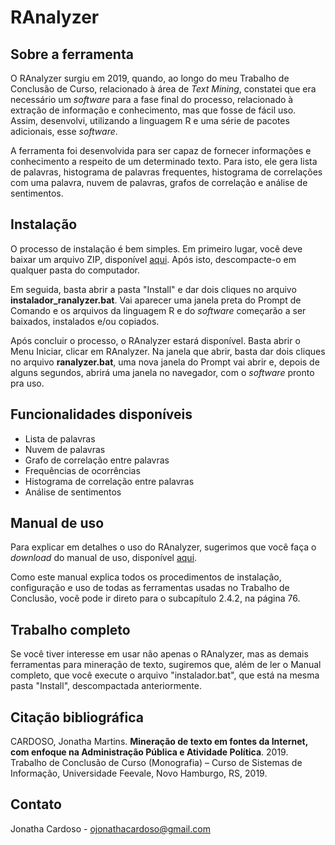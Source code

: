# RAnalyzer

<h2> Sobre a ferramenta </h2>

O RAnalyzer surgiu em 2019, quando, ao longo do meu Trabalho de Conclusão de Curso, relacionado à área de <i>Text Mining</i>, constatei que era necessário um <i>software</i> para a fase final do processo, relacionado à extração de informação e conhecimento, mas que fosse de fácil uso. Assim, desenvolvi, utilizando a linguagem R e uma série de pacotes adicionais, esse <i>software</i>.

A ferramenta foi desenvolvida para ser capaz de fornecer informações e conhecimento a respeito de um determinado texto. Para isto, ele gera lista de palavras, histograma de palavras frequentes, histograma de correlações com uma palavra, nuvem de palavras, grafos de correlação e análise de sentimentos.

<h2> Instalação </h2>

O processo de instalação é bem simples. Em primeiro lugar, você deve baixar um arquivo ZIP, disponível <a href="https://github.com/ojonathacardoso/ranalyzer-adds/archive/master.zip">aqui</a>. Após isto, descompacte-o em qualquer pasta do computador.

Em seguida, basta abrir a pasta "Install" e dar dois cliques no arquivo <b>instalador_ranalyzer.bat</b>. Vai aparecer uma janela preta do Prompt de Comando e 
os arquivos da linguagem R e do <i>software</i> começarão a ser baixados, instalados e/ou copiados.

Após concluir o processo, o RAnalyzer estará disponível. Basta abrir o Menu Iniciar, clicar em RAnalyzer. Na janela que abrir, basta dar dois cliques no 
arquivo <b>ranalyzer.bat</b>, uma nova janela do Prompt vai abrir e, depois de alguns segundos, abrirá uma janela no navegador, com o <i>software</i> pronto pra uso.

<h2> Funcionalidades disponíveis </h2>

<ul>
<li>Lista de palavras</li>
<li>Nuvem de palavras</li>
<li>Grafo de correlação entre palavras </li>
<li>Frequências de ocorrências</li>
<li>Histograma de correlação entre palavras</li>
<li>Análise de sentimentos</li>
</ul>

<h2> Manual de uso </h2>

Para explicar em detalhes o uso do RAnalyzer, sugerimos que você faça o <i>download</i> do manual de uso, disponível <a href="https://github.com/ojonathacardoso/ranalyzer-adds/blob/master/Manual.pdf">aqui</a>. 

Como este manual explica todos os procedimentos de instalação, configuração e uso de todas as ferramentas usadas no Trabalho de Conclusão, você pode ir direto para o subcapítulo 2.4.2, na página 76.

<h2> Trabalho completo </h2>

Se você tiver interesse em usar não apenas o RAnalyzer, mas as demais ferramentas para mineração de texto, sugiremos que, além de ler o Manual completo, que você execute o arquivo "instalador.bat", que está na mesma pasta "Install", descompactada anteriormente.

<h2> Citação bibliográfica </h2>

CARDOSO, Jonatha Martins. <b>Mineração de texto em fontes da Internet, com enfoque na Administração Pública e Atividade Política</b>. 2019. Trabalho de Conclusão de Curso (Monografia) – Curso de Sistemas de Informação, Universidade Feevale, Novo Hamburgo, RS, 2019.

<h2> Contato </h2>

Jonatha Cardoso - ojonathacardoso@gmail.com